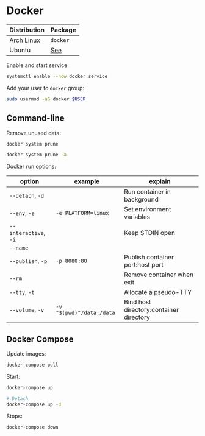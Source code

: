 # Docker

| Distribution | Package                                               |
| ------------ | ----------------------------------------------------- |
| Arch Linux   | `docker`                                              |
| Ubuntu       | [See](https://docs.docker.com/engine/install/ubuntu/) |

Enable and start service:

```sh
systemctl enable --now docker.service
```

Add your user to `docker` group:

```sh
sudo usermod -aG docker $USER
```

## Command-line

Remove unused data:

```sh
docker system prune

docker system prune -a
```

Docker run options:

| option                | example                  | explain                                 |
| --------------------- | ------------------------ | --------------------------------------- |
| `--detach`, `-d`      |                          | Run container in background             |
| `--env`, `-e`         | `-e PLATFORM=linux`      | Set environment variables               |
| `--interactive`, `-i` |                          | Keep STDIN open                         |
| `--name`              |                          |                                         |
| `--publish`, `-p`     | `-p 8080:80`             | Publish container port:host port        |
| `--rm`                |                          | Remove container when exit              |
| `--tty`, `-t`         |                          | Allocate a pseudo-TTY                   |
| `--volume`, `-v`      | `-v "$(pwd)"/data:/data` | Bind host directory:container directory |

## Docker Compose

Update images:

```sh
docker-compose pull
```

Start:

```sh
docker-compose up

# Detach
docker-compose up -d
```

Stops:

```sh
docker-compose down
```
